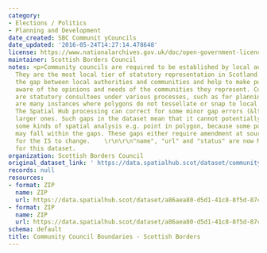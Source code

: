 ```yaml
---
category:
- Elections / Politics
- Planning and Development
date_created: SBC Communit yCouncils
date_updated: '2016-05-24T14:27:14.478648'
license: https://www.nationalarchives.gov.uk/doc/open-government-licence/version/3/
maintainer: Scottish Borders Council
notes: <p>Community councils are required to be established by local authorities.
  They are the most local tier of statutory representation in Scotland. They bridge
  the gap between local authorities and communities and help to make public bodies
  aware of the opinions and needs of the communities they represent. Community councils
  are statutory consultees under various processes, such as for planning applications.\r\n\r\nThere
  are many instances where polygons do not tessellate or snap to local authority boundaries.
  The Spatial Hub processing can correct for some minor gap errors (&lt;5m) but not
  larger ones. Such gaps in the dataset mean that it cannot potentially be used for
  some kinds of spatial analysis e.g. point in polygon, because some point locations
  may fall within the gaps. These gaps either require amendment at source or approval
  for the IS to change.    \r\n\r\n"name", "url" and "status" are now MANDATORY fields
  for this dataset.                                                                                                                                                                                                                                                                                                                                                                                                                                                                                                                                                                                                                                                                                                                                                                                                                                                                                                                                                                                                                                                                                                                                                                                                                                                                                                                                                                                                                                                                                                                                                                                                                           </p>
organization: Scottish Borders Council
original_dataset_link: ' https://data.spatialhub.scot/dataset/community_council_boundaries-sb'
records: null
resources:
- format: ZIP
  name: ZIP
  url: https://data.spatialhub.scot/dataset/a86aea80-d5d1-41c8-8f5d-87c61e8ff321/resource/25751866-3fed-4525-afdf-3c90c8fa6db1/download/sbc_community_council.zip
- format: ZIP
  name: ZIP
  url: https://data.spatialhub.scot/dataset/a86aea80-d5d1-41c8-8f5d-87c61e8ff321/resource/07b35399-bd41-4871-b252-28dca2930fb5/download/bound_community_councils.zip
schema: default
title: Community Council Boundaries - Scottish Borders
---
```

